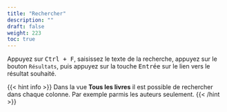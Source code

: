 ```yaml
---
title: "Rechercher"
description: ""
draft: false
weight: 223
toc: true
---
```


Appuyez sur <kbd>Ctrl + F</kbd>, saisissez le texte de la recherche, appuyez sur le bouton `Résultats`, puis appuyez sur la touche <kbd>Entrée</kbd> sur le lien vers le résultat souhaité.

{{< hint info >}}
Dans la vue **Tous les livres** il est possible de rechercher dans chaque colonne. Par exemple parmis les auteurs seulement. 
{{< /hint >}}

